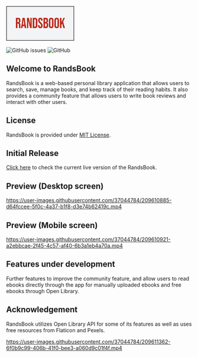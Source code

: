 <html>
<img src="github/randsbook_logo.png" width=180 height=90 style="border: 2px solid dimgray"/>
</html>

![GitHub issues](https://img.shields.io/github/issues/rezahdev/randsbook)  ![GitHub](https://img.shields.io/github/license/rezahdev/randsbook)
## Welcome to RandsBook
RandsBook is a web-based personal library application that allows users to search, save, manage books, and keep track of their reading habits. It also provides a community feature that allows users to write book reviews and interact with other users.

## License
RandsBook is provided under [MIT License](https://github.com/rezaSaker/Phinanze/blob/master/LICENSE).

## Initial Release
[Click here](https://randsbook.com) to check the current live version of the RandsBook. 

## Preview (Desktop screen)



https://user-images.githubusercontent.com/37044784/209610885-d64fccee-5f0c-4a37-b1f8-d3e74b62419c.mp4


## Preview (Mobile screen)


https://user-images.githubusercontent.com/37044784/209610921-a2ebbcae-2f45-4c57-af40-6b3a1eb4a70a.mp4



## Features under development
Further features to improve the community feature, and allow users to read ebooks directly through the app for manually uploaded ebooks and free ebooks through Open Library. 

## Acknowledgement
RandsBook utilizes Open Library API for some of its features as well as uses free resources from Flaticon and Pexels. 










https://user-images.githubusercontent.com/37044784/209611362-6f0b9c99-406b-41f0-bee3-a060d9c01f4f.mp4














